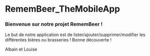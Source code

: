 # RememBeer_TheMobileApp

### Bienvenue sur notre projet RememBeer !
Le but de notre application est de lister/ajouter/supprimer/modifier les différentes bières ou brasseries !
Bonne découverte ! 

Albain et Louise
